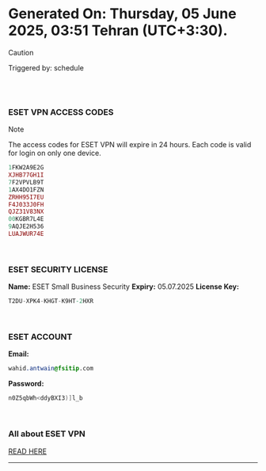 # Generated On: Thursday, 05 June 2025, 03:51 Tehran (UTC+3:30).

> [!CAUTION]
> Triggered by: schedule

<br><br>

### ESET VPN ACCESS CODES

> [!NOTE]
> The access codes for ESET VPN will expire in 24 hours.
> Each code is valid for login on only one device.

```ruby
1FKW2A9E2G
XJHB77GH1I
7F2VPVLB9T
1AX4DO1FZN
ZRHH95I7EU
F4J033J0FH
QJZ31V83NX
00KGBR7L4E
9AQJE2H536
LUAJWUR74E
```

<br>

### ESET SECURITY LICENSE

**Name:** ESET Small Business Security
**Expiry:** 05.07.2025
**License Key:**

```POV-Ray SDL
T2DU-XPK4-KHGT-K9HT-2HXR
```

<br>

### ESET ACCOUNT

**Email:**

```CSS
wahid.antwain@fsitip.com
```

**Password:**

```POV-Ray SDL
n0Z5qbWh<ddyBXI3)]l_b
```

<br>

### All about ESET VPN

[READ HERE](https://t.me/F_NiREvil/2113)

---

<br><br>

